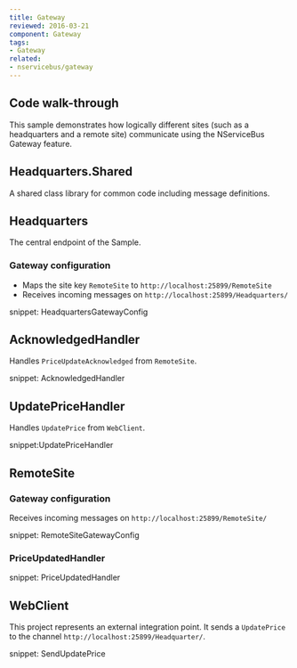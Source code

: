 ```yaml
---
title: Gateway
reviewed: 2016-03-21
component: Gateway
tags:
- Gateway
related:
- nservicebus/gateway
---
```



## Code walk-through

This sample demonstrates how logically different sites (such as a headquarters and a remote site) communicate using the NServiceBus Gateway feature.


## Headquarters.Shared

A shared class library for common code including message definitions.


## Headquarters

The central endpoint of the Sample.


### Gateway configuration

 * Maps the site key `RemoteSite` to `http://localhost:25899/RemoteSite`
 * Receives incoming messages on `http://localhost:25899/Headquarters/`

snippet: HeadquartersGatewayConfig


## AcknowledgedHandler

Handles `PriceUpdateAcknowledged` from `RemoteSite`.

snippet: AcknowledgedHandler


## UpdatePriceHandler

Handles `UpdatePrice` from `WebClient`.

snippet:UpdatePriceHandler


## RemoteSite


### Gateway configuration

Receives incoming messages on `http://localhost:25899/RemoteSite/`

snippet: RemoteSiteGatewayConfig


### PriceUpdatedHandler
   
snippet: PriceUpdatedHandler


## WebClient

This project represents an external integration point. It sends a `UpdatePrice` to the channel `http://localhost:25899/Headquarter/`.

snippet: SendUpdatePrice